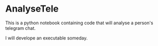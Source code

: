 # AnalyseTele

This is a python notebook containing code that will analyse a person's telegram chat.

I will develope an executable someday. 